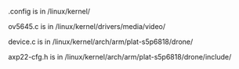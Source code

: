 
.config is in /linux/kernel/

ov5645.c is in /linux/kernel/drivers/media/video/

device.c is in /linux/kernel/arch/arm/plat-s5p6818/drone/

axp22-cfg.h is in /linux/kernel/arch/arm/plat-s5p6818/drone/include/
